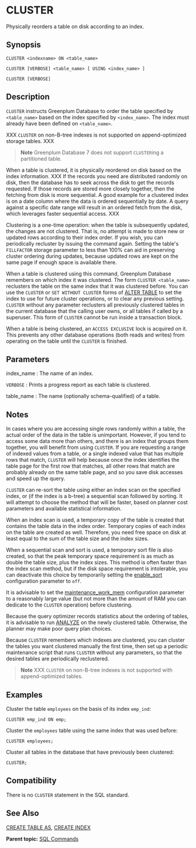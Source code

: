 # CLUSTER 

Physically reorders a table on disk according to an index. 

## <a id="section2"></a>Synopsis 

``` {#sql_command_synopsis}
CLUSTER <indexname> ON <table_name>

CLUSTER [VERBOSE] <table_name> [ USING <index_name> ]

CLUSTER [VERBOSE]
```

## <a id="section3"></a>Description 

`CLUSTER` instructs Greenplum Database to order the table specified by `<table_name>` based on the index specified by `<index_name>`. The index must already have been defined on `<table_name>`.

XXX `CLUSTER` on non-B-tree indexes is not supported on append-optimized storage tables. XXX

> **Note** Greenplum Database 7 does not support `CLUSTER`ing a partitioned table.

When a table is clustered, it is physically reordered on disk based on the index information. XXX If the records you need are distributed randomly on disk, then the database has to seek across the disk to get the records requested. If those records are stored more closely together, then the fetching from disk is more sequential. A good example for a clustered index is on a date column where the data is ordered sequentially by date. A query against a specific date range will result in an ordered fetch from the disk, which leverages faster sequential access. XXX

Clustering is a one-time operation: when the table is subsequently updated, the changes are not clustered. That is, no attempt is made to store new or updated rows according to their index order. If you wish, you can periodically recluster by issuing the command again. Setting the table's `FILLFACTOR` storage parameter to less than 100% can aid in preserving cluster ordering during updates, because updated rows are kept on the same page if enough space is available there.

When a table is clustered using this command, Greenplum Database remembers on which index it was clustered. The form `CLUSTER <table_name>` reclusters the table on the same index that it was clustered before. You can use the `CLUSTER` or `SET WITHOUT CLUSTER` forms of [ALTER TABLE](ALTER_TABLE.html) to set the index to use for future cluster operations, or to clear any previous setting. `CLUSTER` without any parameter reclusters all previously clustered tables in the current database that the calling user owns, or all tables if called by a superuser. This form of `CLUSTER` cannot be run inside a transaction block.

When a table is being clustered, an `ACCESS EXCLUSIVE` lock is acquired on it. This prevents any other database operations \(both reads and writes\) from operating on the table until the `CLUSTER` is finished.

## <a id="section4"></a>Parameters 

index_name
:   The name of an index.

`VERBOSE`
:   Prints a progress report as each table is clustered.

table_name
:   The name \(optionally schema-qualified\) of a table.

## <a id="section5"></a>Notes 

In cases where you are accessing single rows randomly within a table, the actual order of the data in the table is unimportant. However, if you tend to access some data more than others, and there is an index that groups them together, you will benefit from using `CLUSTER`. If you are requesting a range of indexed values from a table, or a single indexed value that has multiple rows that match, `CLUSTER` will help because once the index identifies the table page for the first row that matches, all other rows that match are probably already on the same table page, and so you save disk accesses and speed up the query.

`CLUSTER` can re-sort the table using either an index scan on the specified index, or \(if the index is a b-tree\) a sequential scan followed by sorting. It will attempt to choose the method that will be faster, based on planner cost parameters and available statistical information.

When an index scan is used, a temporary copy of the table is created that contains the table data in the index order. Temporary copies of each index on the table are created as well. Therefore, you need free space on disk at least equal to the sum of the table size and the index sizes.

When a sequential scan and sort is used, a temporary sort file is also created, so that the peak temporary space requirement is as much as double the table size, plus the index sizes. This method is often faster than the index scan method, but if the disk space requirement is intolerable, you can deactivate this choice by temporarily setting the [enable\_sort](../config_params/guc-list.html) configuration parameter to `off`.

It is advisable to set the [maintenance\_work\_mem](../config_params/guc-list.html) configuration parameter to a reasonably large value \(but not more than the amount of RAM you can dedicate to the `CLUSTER` operation\) before clustering.

Because the query optimizer records statistics about the ordering of tables, it is advisable to run [ANALYZE](ANALYZE.html) on the newly clustered table. Otherwise, the planner may make poor query plan choices.

Because `CLUSTER` remembers which indexes are clustered, you can cluster the tables you want clustered manually the first time, then set up a periodic maintenance script that runs `CLUSTER` without any parameters, so that the desired tables are periodically reclustered.

> **Note** XXX `CLUSTER` on non-B-tree indexes is not supported with append-optimized tables.

## <a id="section6"></a>Examples 

Cluster the table `employees` on the basis of its index `emp_ind`:

```
CLUSTER emp_ind ON emp;
```

Cluster the `employees` table using the same index that was used before:

```
CLUSTER employees;
```

Cluster all tables in the database that have previously been clustered:

```
CLUSTER;
```

## <a id="section7"></a>Compatibility 

There is no `CLUSTER` statement in the SQL standard.

## <a id="section8"></a>See Also 

[CREATE TABLE AS](CREATE_TABLE_AS.html), [CREATE INDEX](CREATE_INDEX.html)

**Parent topic:** [SQL Commands](../sql_commands/sql_ref.html)

